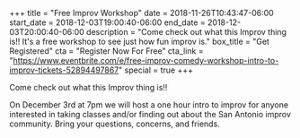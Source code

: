 +++
title = "Free Improv Workshop"
date = 2018-11-26T10:43:47-06:00
start_date = 2018-12-03T19:00:40-06:00
end_date = 2018-12-03T20:00:40-06:00
description = "Come check out what this Improv thing is!! It's a free workshop to see just how fun improv is."
box_title = "Get Registered"
cta = "Register Now For Free"
cta_link = "https://www.eventbrite.com/e/free-improv-comedy-workshop-intro-to-improv-tickets-52894497867"
special = true
+++


Come check out what this Improv thing is!!


On December 3rd at 7pm we will host a one hour intro to improv for anyone interested in taking classes and/or finding out about the San Antonio improv community. Bring your questions, concerns, and friends.
